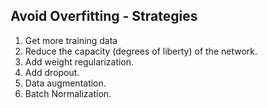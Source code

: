 ## Avoid Overfitting - Strategies
1. Get more training data
2. Reduce the capacity (degrees of liberty) of the network.
3. Add weight regularization.
4. Add dropout.
5. Data augmentation.
6. Batch Normalization.
